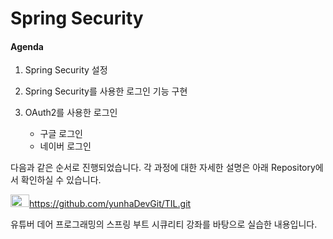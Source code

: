 # Spring Security

#### Agenda

1. Spring Security 설정

2. Spring Security를 사용한 로그인 기능 구현

3. OAuth2를 사용한 로그인
   - 구글 로그인
   - 네이버 로그인



다음과 같은 순서로 진행되었습니다. 각 과정에 대한 자세한 설명은 아래 Repository에서 확인하실 수 있습니다.

<img src="https://github.githubassets.com/images/modules/open_graph/github-mark.png" width="30" height="20">https://github.com/yunhaDevGit/TIL.git



유튜버 데어 프로그래밍의 스프링 부트 시큐리티 강좌를 바탕으로 실습한 내용입니다.

[참고]:https://github.com/yunhaDevGit/SpringSecurity.git	"스프링 부트 시큐리티 "



